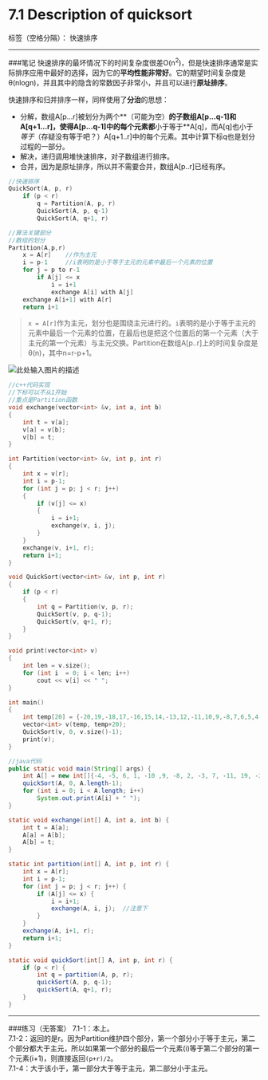 ﻿# 7.1 Description of quicksort

标签（空格分隔）： 快速排序

---
###笔记
快速排序的最坏情况下的时间复杂度很差O(n<sup>2</sup>)，但是快速排序通常是实际排序应用中最好的选择，因为它的**平均性能非常好**。它的期望时间复杂度是θ(nlogn)，并且其中的隐含的常数因子非常小，并且可以进行**原址排序**。

快速排序和归并排序一样，同样使用了**分治**的思想：  
 * 分解，数组A[p...r]被划分为两个**（可能为空）**的子数组A[p...q-1]和A[q+1...r]，使得A[p...q-1]中的每个元素都**小于等于**A[q]，而A[q]也小于*等于*（存疑没有等于吧？）A[q+1..r]中的每个元素。其中计算下标q也是划分过程的一部分。
 * 解决，递归调用堆快速排序，对子数组进行排序。
 * 合并，因为是原址排序，所以并不需要合并，数组A[p..r]已经有序。
 
```c++
//快速排序
QuickSort(A, p, r)
    if (p < r)
        q = Partition(A, p, r)
        QuickSort(A, p, q-1)
        QuickSort(A, q+1, r)
```
```c++
//算法关键部分
//数组的划分
Partition(A,p,r)
    x = A[r]    //作为主元
    i = p-1     //i表明的是小于等于主元的元素中最后一个元素的位置
    for j = p to r-1
        if A[j] <= x
            i = i+1
            exchange A[i] with A[j]
    exchange A[i+1] with A[r]
    return i+1    
```

 > `x = A[r]`作为主元，划分也是围绕主元进行的。`i`表明的是小于等于主元的元素中最后一个元素的位置，在最后也是把这个位置后的第一个元素（大于主元的第一个元素）与主元交换。Partition在数组A[p..r]上的时间复杂度是θ(n)，其中n=r-p+1。

![此处输入图片的描述][1]

```c++
//c++代码实现
//下标可以不从1开始
//重点是Partition函数
void exchange(vector<int> &v, int a, int b)
{
    int t = v[a];
    v[a] = v[b];
    v[b] = t;
}

int Partition(vector<int> &v, int p, int r)
{
    int x = v[r];
    int i = p-1;
    for (int j = p; j < r; j++)
    {
        if (v[j] <= x)
        {
            i = i+1;
            exchange(v, i, j);
        }
    }
    exchange(v, i+1, r);
    return i+1;
}

void QuickSort(vector<int> &v, int p, int r)
{
    if (p < r)
    {
        int q = Partition(v, p, r);
        QuickSort(v, p, q-1);
        QuickSort(v, q+1, r);
    }
}

void print(vector<int> v)
{
    int len = v.size();
    for (int i  = 0; i < len; i++)
        cout << v[i] << " ";
}

int main()
{
    int temp[20] = {-20,19,-18,17,-16,15,14,-13,12,-11,10,9,-8,7,6,5,4,3,-2,1};
    vector<int> v(temp, temp+20);
    QuickSort(v, 0, v.size()-1);
    print(v);
}
```
```java
//java代码
public static void main(String[] args) {
	int A[] = new int[]{-4, -5, 6, 1, -10 ,9, -8, 2, -3, 7, -11, 19, -20, 18, -17, 16, -15, 14, 13, -12};
	quickSort(A, 0, A.length-1);
	for (int i = 0; i < A.length; i++)
		System.out.print(A[i] + " ");
}

static void exchange(int[] A, int a, int b) {
	int t = A[a];
	A[a] = A[b];
	A[b] = t;
}

static int partition(int[] A, int p, int r) {
	int x = A[r];
	int i = p-1;
	for (int j = p; j < r; j++) {
		if (A[j] <= x) {
			i = i+1;
			exchange(A, i, j);  //注意下
		}
	}
	exchange(A, i+1, r);
	return i+1;
}

static void quickSort(int[] A, int p, int r) {
	if (p < r) {
		int q = partition(A, p, r);
		quickSort(A, p, q-1);
		quickSort(A, q+1, r);
	}
}
```
---
###练习（无答案）
7.1-1：本上。  
7.1-2：返回的是r。因为Partition维护四个部分，第一个部分小于等于主元，第二个部分都大于主元，所以如果第一个部分的最后一个元素(i)等于第二个部分的第一个元素(i+1)，则直接返回`(p+r)/2`。  
7.1-4：大于该小于，第一部分大于等于主元，第二部分小于主元。



  [1]: https://github.com/wj1066/pictures/blob/master/CLRS/7.1-1.jpg